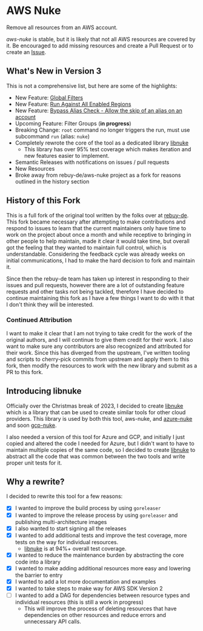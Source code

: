 # AWS Nuke

Remove all resources from an AWS account.

*aws-nuke* is stable, but it is likely that not all AWS resources are covered by it. Be encouraged to add missing
resources and create a Pull Request or to create an [Issue](https://github.com/ekristen/aws-nuke/issues/new).

## What's New in Version 3

This is not a comprehensive list, but here are some of the highlights:

* New Feature: [Global Filters](features/global-filters.md)
* New Feature: [Run Against All Enabled Regions](features/enabled-regions.md)
* New Feature: [Bypass Alias Check - Allow the skip of an alias on an account](features/bypass-alias-check.md)
* Upcoming Feature: Filter Groups (**in progress**)
* Breaking Change: `root` command no longer triggers the run, must use subcommand `run` (alias: `nuke`)
* Completely rewrote the core of the tool as a dedicated library [libnuke](https://github.com/ekristen/libnuke)
  * This library has over 95% test coverage which makes iteration and new features easier to implement.
* Semantic Releases with notifications on issues / pull requests
* New Resources
* Broke away from rebuy-de/aws-nuke project as a fork for reasons outlined in the history section

## History of this Fork

This is a full fork of the original tool written by the folks over at [rebuy-de](https://github.com/rebuy-de). This fork became necessary
after attempting to make contributions and respond to issues to learn that the current maintainers only have time to
work on the project about once a month and while receptive to bringing in other people to help maintain, made it clear
it would take time, but overall got the feeling that they wanted to maintain full control, which is understandable.
Considering the feedback cycle was already weeks on initial communications, I had to make the hard decision to fork
and maintain it.

Since then the rebuy-de team has taken up interest in responding to their issues and pull requests, however there are a
lot of outstanding feature requests and other tasks not being tackled, therefore I have decided to continue
maintaining this fork as I have a few things I want to do with it that I don't think they will be interested.

### Continued Attribution

I want to make it clear that I am not trying to take credit for the work of the original authors, and I will continue
to give them credit for their work. I also want to make sure any contributors are also recognized and attributed for
their work. Since this has diverged from the upstream, I've written tooling and scripts to cherry-pick commits from
upstream and apply them to this fork, then modify the resources to work with the new library and submit as a PR to this
fork.

## Introducing libnuke

Officially over the Christmas break of 2023, I decided to create [libnuke](https://github.com/ekristen/libnuke) which
is a library that can be used to create similar tools for other cloud providers. This library is used by both this tool,
aws-nuke, and [azure-nuke](https://github.com/ekristen/azure-nuke) and soon [gcp-nuke](https://github.com/ekristen/gcp-nuke).

I also needed a version of this tool for Azure and GCP, and initially I just copied and altered the code I needed for
Azure, but I didn't want to have to maintain multiple copies of the same code, so I decided to create
[libnuke](https://github.com/ekristen/libnuke) to abstract all the code that was common between the two tools and write proper unit tests for it. 

## Why a rewrite?

I decided to rewrite this tool for a few reasons:

- [x] I wanted to improve the build process by using `goreleaser`
- [x] I wanted to improve the release process by using `goreleaser` and publishing multi-architecture images
- [x] I also wanted to start signing all the releases
- [x] I wanted to add additional tests and improve the test coverage, more tests on the way for individual resources.
    - [libnuke](https://github.com/ekristen/libnuke) is at 94%+ overall test coverage.
- [x] I wanted to reduce the maintenance burden by abstracting the core code into a library
- [x] I wanted to make adding additional resources more easy and lowering the barrier to entry
- [x] I wanted to add a lot more documentation and examples
- [x] I wanted to take steps to make way for AWS SDK Version 2
- [ ] I wanted to add a DAG for dependencies between resource types and individual resources (this is still a work in progress)
    - This will improve the process of deleting resources that have dependencies on other resources and reduce errors and unnecessary API calls.
